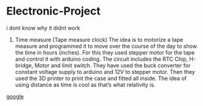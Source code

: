 # Electronic-Project
i dont know why it didnt work
1.	Time measure (Tape measure clock)
The idea is to motorize a tape measure and programmed it to move over the course of the day to show the time in hours (inches).
For this they used stepper motor for the tape and control it with arduino coding. The circuit includes the RTC Chip, H-bridge, Motor and limit switch. They have used the buck converter for constant voltage supply to arduino and 12V to stepper motor.  Then they used the 3D printer to print the case and fitted all inside.
The idea of using distance as time is cool as that’s what relativity is.
 
[google](https://www.electronicshub.org/car-parking-guard-circuit-using-infrared-sensor/)

